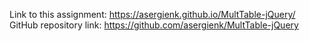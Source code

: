 Link to this assignment: https://asergienk.github.io/MultTable-jQuery/ <br />
GitHub repository link: https://github.com/asergienk/MultTable-jQuery
